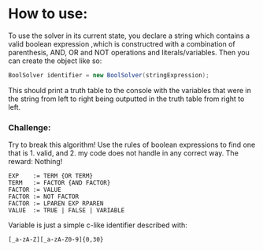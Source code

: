# How to use:

To use the solver in its current state, you declare a string which contains a valid boolean expression ,which
is constructred with a combination of parenthesis, AND, OR and NOT operations and literals/variables.
Then you can create the object like so:

```java
BoolSolver identifier = new BoolSolver(stringExpression);
```

This should print a truth table to the console with the variables that were in the string from left to right being outputted in the truth table from right to left.

### Challenge:
Try to break this algorithm! Use the rules of boolean expressions to find one that is 1. valid, and 2. my code does not handle in any correct way.
The reward: Nothing!


```ebnf
EXP    := TERM {OR TERM}
TERM   := FACTOR {AND FACTOR}
FACTOR := VALUE
FACTOR := NOT FACTOR
FACTOR := LPAREN EXP RPAREN
VALUE  := TRUE | FALSE | VARIABLE
```
Variable is just a simple c-like identifier described with:
```
[_a-zA-Z][_a-zA-Z0-9]{0,30}
```
